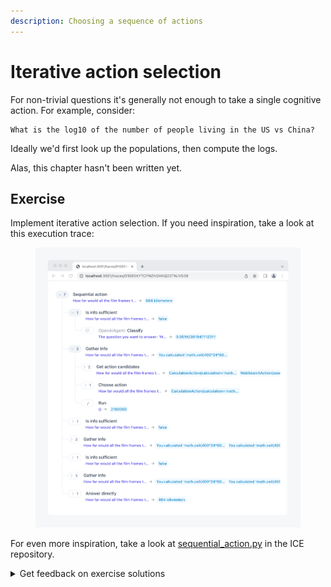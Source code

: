 ```yaml
---
description: Choosing a sequence of actions
---
```


# Iterative action selection

For non-trivial questions it's generally not enough to take a single cognitive action. For example, consider:

```
What is the log10 of the number of people living in the US vs China?
```

Ideally we'd first look up the populations, then compute the logs.

Alas, this chapter hasn't been written yet.

## Exercise

Implement iterative action selection. If you need inspiration, take a look at this execution trace:

<figure><img src="../../.gitbook/assets/Screenshot K4jccwjF@2x.png" alt=""><figcaption></figcaption></figure>

For even more inspiration, take a look at [sequential\_action.py](https://github.com/oughtinc/ice/blob/main/ice/recipes/primer/sequential\_action.py) in the ICE repository.

<details>

<summary>Get feedback on exercise solutions</summary>

If you want feedback on your exercise solutions, submit them through [this form](https://docs.google.com/forms/d/e/1FAIpQLSdNNHeQAT7GIzn4tdsVYCkrVEPMNaZmBFkZCAJdvTvLzUAnzQ/viewform). We—the team at Ought—are happy to give our quick take on whether you missed any interesting ideas.

</details>
